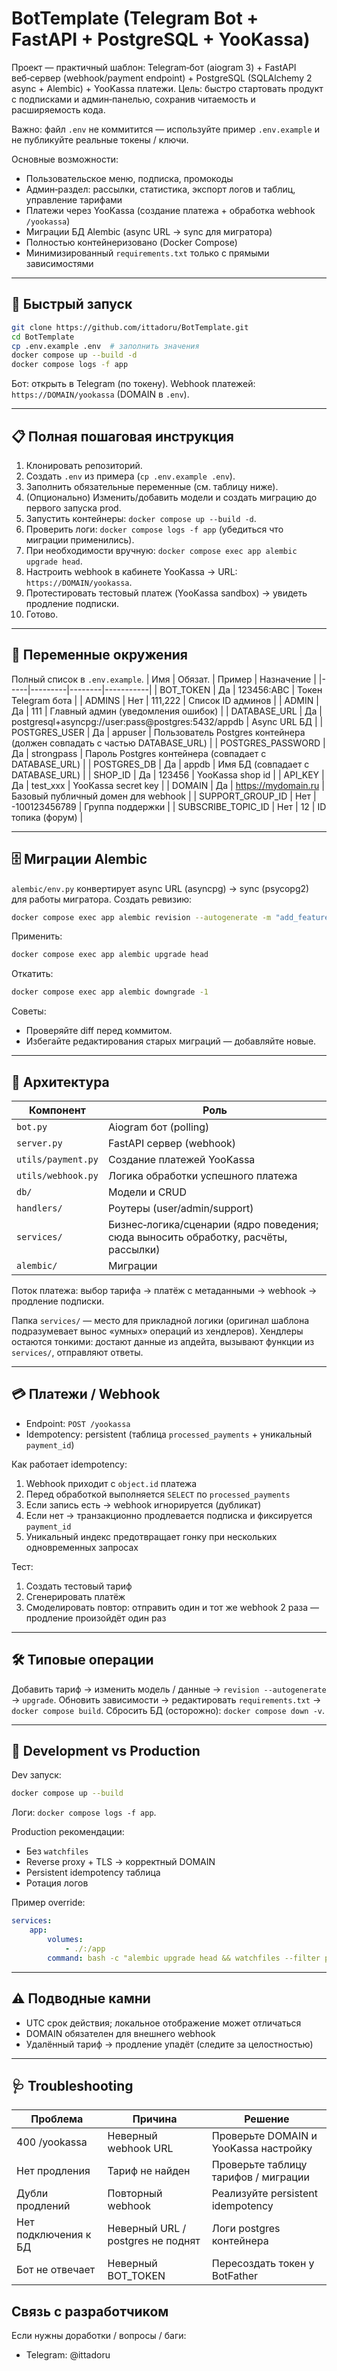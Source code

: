 # BotTemplate (Telegram Bot + FastAPI + PostgreSQL + YooKassa)

Проект — практичный шаблон: Telegram‑бот (aiogram 3) + FastAPI веб‑сервер (webhook/payment endpoint) + PostgreSQL (SQLAlchemy 2 async + Alembic) + YooKassa платежи. Цель: быстро стартовать продукт с подписками и админ‑панелью, сохранив читаемость и расширяемость кода.

Важно: файл `.env` не коммитится — используйте пример `.env.example` и не публикуйте реальные токены / ключи.

Основные возможности:
* Пользовательское меню, подписка, промокоды
* Админ‑раздел: рассылки, статистика, экспорт логов и таблиц, управление тарифами
* Платежи через YooKassa (создание платежа + обработка webhook `/yookassa`)
* Миграции БД Alembic (async URL → sync для мигратора)
* Полностью контейнеризовано (Docker Compose)
* Минимизированный `requirements.txt` только с прямыми зависимостями

---

## 🚀 Быстрый запуск
```bash
git clone https://github.com/ittadoru/BotTemplate.git
cd BotTemplate
cp .env.example .env  # заполнить значения
docker compose up --build -d
docker compose logs -f app
```
Бот: открыть в Telegram (по токену). Webhook платежей: `https://DOMAIN/yookassa` (DOMAIN в `.env`).

---

## 📋 Полная пошаговая инструкция
1. Клонировать репозиторий.
2. Создать `.env` из примера (`cp .env.example .env`).
3. Заполнить обязательные переменные (см. таблицу ниже).
4. (Опционально) Изменить/добавить модели и создать миграцию до первого запуска prod.
5. Запустить контейнеры: `docker compose up --build -d`.
6. Проверить логи: `docker compose logs -f app` (убедиться что миграции применились).
7. При необходимости вручную: `docker compose exec app alembic upgrade head`.
8. Настроить webhook в кабинете YooKassa → URL: `https://DOMAIN/yookassa`.
9. Протестировать тестовый платеж (YooKassa sandbox) → увидеть продление подписки.
10. Готово.

---

## 🔐 Переменные окружения
Полный список в `.env.example`.
| Имя | Обязат. | Пример | Назначение |
|-----|---------|--------|-----------|
| BOT_TOKEN | Да | 123456:ABC | Токен Telegram бота |
| ADMINS | Нет | 111,222 | Список ID админов |
| ADMIN | Да | 111 | Главный админ (уведомления ошибок) |
| DATABASE_URL | Да | postgresql+asyncpg://user:pass@postgres:5432/appdb | Async URL БД |
| POSTGRES_USER | Да | appuser | Пользователь Postgres контейнера (должен совпадать с частью DATABASE_URL) |
| POSTGRES_PASSWORD | Да | strongpass | Пароль Postgres контейнера (совпадает с DATABASE_URL) |
| POSTGRES_DB | Да | appdb | Имя БД (совпадает с DATABASE_URL) |
| SHOP_ID | Да | 123456 | YooKassa shop id |
| API_KEY | Да | test_xxx | YooKassa secret key |
| DOMAIN | Да | https://mydomain.ru | Базовый публичный домен для webhook |
| SUPPORT_GROUP_ID | Нет | -100123456789 | Группа поддержки |
| SUBSCRIBE_TOPIC_ID | Нет | 12 | ID топика (форум) |

---

## 🗄 Миграции Alembic
`alembic/env.py` конвертирует async URL (asyncpg) → sync (psycopg2) для работы мигратора.
Создать ревизию:
```bash
docker compose exec app alembic revision --autogenerate -m "add_feature"
```
Применить:
```bash
docker compose exec app alembic upgrade head
```
Откатить:
```bash
docker compose exec app alembic downgrade -1
```
Советы:
* Проверяйте diff перед коммитом.
* Избегайте редактирования старых миграций — добавляйте новые.

---

## 🧩 Архитектура
| Компонент | Роль |
|-----------|------|
| `bot.py` | Aiogram бот (polling) |
| `server.py` | FastAPI сервер (webhook) |
| `utils/payment.py` | Создание платежей YooKassa |
| `utils/webhook.py` | Логика обработки успешного платежа |
| `db/` | Модели и CRUD |
| `handlers/` | Роутеры (user/admin/support) |
| `services/` | Бизнес‑логика/сценарии (ядро поведения; сюда выносить обработку, расчёты, рассылки) |
| `alembic/` | Миграции |

Поток платежа: выбор тарифа → платёж с метаданными → webhook → продление подписки.

Папка `services/` — место для прикладной логики (оригинал шаблона подразумевает вынос «умных» операций из хендлеров). Хендлеры остаются тонкими: достают данные из апдейта, вызывают функции из `services/`, отправляют ответы.

---

## 💳 Платежи / Webhook
* Endpoint: `POST /yookassa`
* Idempotency: persistent (таблица `processed_payments` + уникальный `payment_id`)

Как работает idempotency:
1. Webhook приходит с `object.id` платежа
2. Перед обработкой выполняется `SELECT` по `processed_payments`
3. Если запись есть → webhook игнорируется (дубликат)
4. Если нет → транзакционно продлевается подписка и фиксируется `payment_id`
5. Уникальный индекс предотвращает гонку при нескольких одновременных запросах

Тест:
1. Создать тестовый тариф
2. Сгенерировать платёж
3. Смоделировать повтор: отправить один и тот же webhook 2 раза — продление произойдёт один раз

---

## 🛠 Типовые операции
Добавить тариф → изменить модель / данные → `revision --autogenerate` → `upgrade`.
Обновить зависимости → редактировать `requirements.txt` → `docker compose build`.
Сбросить БД (осторожно): `docker compose down -v`.

---

## 🧪 Development vs Production
Dev запуск:
```bash
docker compose up --build
```
Логи: `docker compose logs -f app`.

Production рекомендации:
* Без `watchfiles`
* Reverse proxy + TLS → корректный DOMAIN
* Persistent idempotency таблица
* Ротация логов

Пример override:
```yaml
services:
	app:
		volumes:
			- ./:/app
		command: bash -c "alembic upgrade head && watchfiles --filter python 'python bot.py'"
```

---

## ⚠️ Подводные камни
* UTC срок действия; локальное отображение может отличаться
* DOMAIN обязателен для внешнего webhook
* Удалённый тариф → продление упадёт (следите за целостностью)

---

## 🩺 Troubleshooting
| Проблема | Причина | Решение |
|----------|---------|---------|
| 400 /yookassa | Неверный webhook URL | Проверьте DOMAIN и YooKassa настройку |
| Нет продления | Тариф не найден | Проверьте таблицу тарифов / миграции |
| Дубли продлений | Повторный webhook | Реализуйте persistent idempotency |
| Нет подключения к БД | Неверный URL / postgres не поднят | Логи postgres контейнера |
| Бот не отвечает | Неверный BOT_TOKEN | Пересоздать токен у BotFather |


## Связь с разработчиком

Если нужны доработки / вопросы / баги:

* Telegram: @ittadoru

